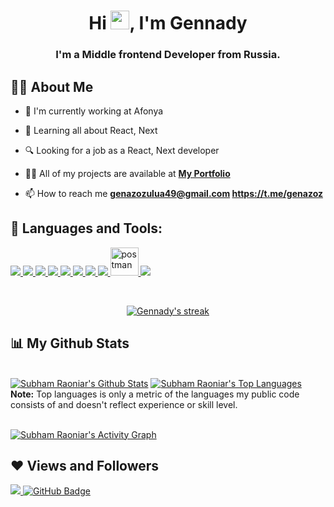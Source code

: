 <h1 align="center">Hi <img src="https://raw.githubusercontent.com/MartinHeinz/MartinHeinz/master/wave.gif" width="30px">, I'm Gennady</h1>
<h3 align="center">I'm a Middle frontend Developer from Russia.</h3>


## 🙋‍♂️ About Me

- 🏢 I'm currently working at Afonya

- 🌱 Learning all about React, Next

- 🔍 Looking for a job as a React, Next developer

- 👨‍💻 All of my projects are available at **[My Portfolio](https://genazoz.ru)**

- 📫 How to reach me **genazozulua49@gmail.com https://t.me/genazoz**

## 🚀 Languages and Tools:

<p align="left"> 
    <a href="https://reactjs.org/" target="_blank"> <img src="https://img.icons8.com/color/48/000000/react-native.png"/> </a>
    <a href="https://redux.js.org" target="_blank"> <img src="https://img.icons8.com/color/48/000000/redux.png"/> </a>
    <a href="https://redux.js.org" target="_blank"> <img src="https://img.icons8.com/color/logos/typescript"/> </a>
    <a href="https://developer.mozilla.org/en-US/docs/Web/JavaScript" target="_blank"> <img src="https://img.icons8.com/color/48/000000/javascript.png"/> </a> 
    <a href="https://redux.js.org" target="_blank"> <img src="https://img.icons8.com/color/logos/webpack"/> </a>
    <a href="https://www.w3.org/html/" target="_blank"> <img src="https://img.icons8.com/color/48/000000/html-5.png"/> </a> 
    <a href="https://www.w3schools.com/css/" target="_blank"> <img src="https://img.icons8.com/color/48/000000/css3.png"/> </a> 
    <a href="https://firebase.google.com/" target="_blank"> <img src="https://img.icons8.com/color/48/000000/firebase.png"/> </a> 
    <a href="https://postman.com" target="_blank"> <img src="https://www.vectorlogo.zone/logos/getpostman/getpostman-icon.svg" alt="postman" width="45" height="45"/> </a>   
    <a href="https://git-scm.com/" target="_blank"> <img src="https://img.icons8.com/color/48/000000/git.png"/> </a> 
</p>

<!-- [![React Badge](https://img.shields.io/badge/-React-61DBFB?style=for-the-badge&labelColor=black&logo=react&logoColor=61DBFB)](#)  [![Javascript Badge](https://img.shields.io/badge/-Javascript-F0DB4F?style=for-the-badge&labelColor=black&logo=javascript&logoColor=F0DB4F)](#) [![Typescript Badge](https://img.shields.io/badge/-Typescript-007acc?style=for-the-badge&labelColor=black&logo=typescript&logoColor=007acc)](#) [![Nodejs Badge](https://img.shields.io/badge/-Nodejs-3C873A?style=for-the-badge&labelColor=black&logo=node.js&logoColor=3C873A)](#) [![GraphQL Badge](https://img.shields.io/badge/-GraphQl-e535ab?style=for-the-badge&labelColor=black&logo=node.js&logoColor=e535ab)](#) -->
<br/>

<p align="center">
    <a href="https://github.com/genazoz/github-readme-streak-stats">
        <img title="🔥 Get streak stats for your profile at git.io/streak-stats" alt="Gennady's streak" src="https://github-readme-streak-stats.herokuapp.com/?user=genazoz&theme=black-ice&hide_border=true&stroke=0000&background=060A0CD0"/>
    </a>
</p>

## 📊 My Github Stats

  <br/>
    <a href="https://github.com/genazoz/github-readme-stats"><img alt="Subham Raoniar's Github Stats" src="https://github-readme-stats.vercel.app/api?username=genazoz&show_icons=true&count_private=true&theme=react&hide_border=true&bg_color=0D1117" /></a>
  <a href="https://github.com/genazoz/github-readme-stats"><img alt="Subham Raoniar's Top Languages" src="https://github-readme-stats.vercel.app/api/top-langs/?username=genazoz&langs_count=8&count_private=true&layout=compact&theme=react&hide_border=true&bg_color=0D1117" /></a>
  <br/>
  <b>Note:</b> Top languages is only a metric of the languages my public code consists of and doesn't reflect experience or skill level.


<br/>
<br/>

<a href="https://github.com/genazoz/github-readme-activity-graph"><img alt="Subham Raoniar's Activity Graph" src="https://activity-graph.herokuapp.com/graph?username=genazoz&bg_color=0D1117&color=5BCDEC&line=5BCDEC&point=FFFFFF&hide_border=true" /></a>

</p>

## ❤ Views and Followers
<a href="https://github.com/Meghna-DAS/github-profile-views-counter">
    <img src="https://komarev.com/ghpvc/?username=genazoz">
</a>
<a href="https://github.com/genazoz?tab=followers"><img src="https://img.shields.io/github/followers/genazoz?label=Followers&style=social" alt="GitHub Badge"></a>
